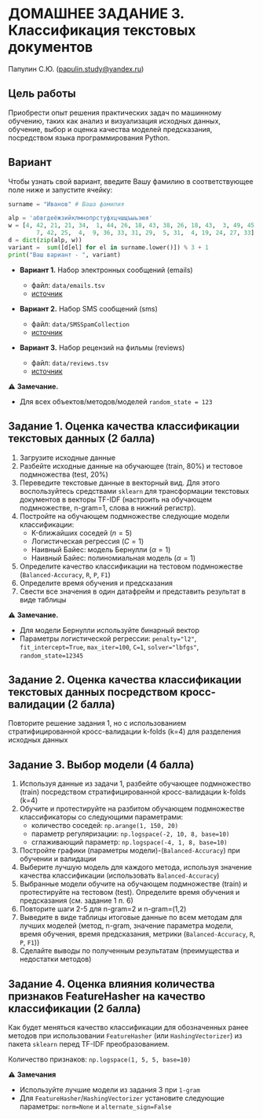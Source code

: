 # ДОМАШНЕЕ ЗАДАНИЕ 3. Классификация текстовых документов

Папулин С.Ю. (papulin.study@yandex.ru)

## Цель работы

Приобрести опыт решения практических задач по машинному обучению, таких как анализ и визуализация исходных данных, обучение, выбор и оценка качества моделей предсказания, посредством языка программирования Python.

## Вариант 

Чтобы узнать свой вариант, введите Вашу фамилию в соответствующее поле ниже и запустите ячейку:

```python
surname = "Иванов" # Ваша фамилия

alp = 'абвгдеёжзийклмнопрстуфхцчшщъыьэюя'
w = [4, 42, 21, 21, 34,  1, 44, 26, 18, 43, 38, 26, 18, 43,  3, 49, 45,
        7, 42, 25,  4,  9, 36, 33, 31, 29,  5, 31,  4, 19, 24, 27, 33]
d = dict(zip(alp, w))
variant =  sum([d[el] for el in surname.lower()]) % 3 + 1
print("Ваш вариант - ", variant)
```


- **Вариант 1.** Набор электронных сообщений (emails)
    - файл: `data/emails.tsv`
    - [источник](http://csmining.org/index.php/spam-email-datasets.html)

- **Вариант 2.** Набор SMS сообщений (sms)
    - файл: `data/SMSSpamCollection`
    - [источник](https://archive.ics.uci.edu/ml/datasets/SMS+Spam+Collection)

- **Вариант 3.** Набор рецензий на фильмы (reviews)
    - файл: `data/reviews.tsv`
    - [источник](http://www.cs.cornell.edu/people/pabo/movie-review-data/)

⚠️ **Замечание.** 
- Для всех объектов/методов/моделей `random_state = 123`


## Задание 1. Оценка качества классификации текстовых данных (2 балла)

1. Загрузите исходные данные
2. Разбейте исходные данные на обучающее (train, 80%) и тестовое подмножества (test, 20%)
3. Переведите текстовые данные в векторный вид. Для этого воспользуйтесь средствами `sklearn` для трансформации текстовых документов в векторы TF-IDF (настроить на обучающем подмножестве, n-gram=1, слова в нижний регистр). 
4. Постройте на обучающем подмножестве следующие модели классификации:
    - K-ближайших соседей ($n=5$)
    - Логистическая регрессия ($C=1$)
    - Наивный Байес: модель Бернулли ($\alpha=1$)
    - Наивный Байес: полиномиальная модель ($\alpha=1$)
5. Определите качество классификации на тестовом подмножестве (`Balanced-Accuracy`, `R`, `P`, `F1`)
6. Определите время обучения и предсказания
7. Свести все значения в один датафрейм и представить результат в виде таблицы

⚠️ **Замечание.** 
- Для модели Бернулли используйте бинарный вектор
- Параметры логистической регрессии: `penalty="l2"`, `fit_intercept=True`, `max_iter=100`, `C=1`, `solver="lbfgs"`, `random_state=12345`

## Задание 2. Оценка качества классификации текстовых данных посредством кросс-валидации (2 балла)

Повторите решение задания 1, но с использованием стратифицированной кросс-валидации k-folds (k=4) для разделения исходных данных

## Задание 3. Выбор модели (4 балла)

1. Используя данные из задачи 1, разбейте обучающее подмножество (train) посредством стратифицированной кросс-валидации k-folds (k=4)
2. Обучите и протестируйте на разбитом обучающем подмножестве классификаторы со следующими параметрами:
    - количество соседей: `np.arange(1, 150, 20)`
    - параметр регуляризации: `np.logspace(-2, 10, 8, base=10)`
    - сглаживающий параметр: `np.logspace(-4, 1, 8, base=10)`
3. Постройте графики (параметры модели)-(`Balanced-Accuracy`) при обучении и валидации
4. Выберите лучшую модель для каждого метода, используя значение качества классификации (использовать `Balanced-Accuracy`)
5. Выбранные модели обучите на обучающем подмножестве (train) и протестируйте на тестовом (test). Определите время обучения и предсказания (см. задание 1 п. 6)
6. Повторите шаги 2-5 для n-gram=2 и n-gram=(1,2)
7. Выведите в виде таблицы итоговые данные по всем методам для лучших моделей (метод, n-gram, значение параметра модели, время обучения, время предсказания, метрики (`Balanced-Accuracy`, `R`, `P`, `F1`))
8. Сделайте выводы по полученным результатам (преимущества и недостатки методов)

## Задание 4. Оценка влияния количества признаков FeatureHasher на качество классификации (2 балла)

Как будет меняться качество классификации для обозначенных ранее методов при использовании `FeatureHasher` (или `HashingVectorizer`) из пакета `sklearn` перед TF-IDF преобразованием.

Количество признаков: `np.logspace(1, 5, 5, base=10)`

⚠️ **Замечания** 
- Используйте лучшие модели из задания 3 при `1-gram`
- Для `FeatureHasher`/`HashingVectorizer` установите следующие параметры: `norm=None` и `alternate_sign=False`


<!-- ## Задание 5. Применение ансамблевой модели

1. Создайте ансамблевый классификатор на основе моделей из задания 3 (с лучшими параметрами). В качестве итогового предсказания используйте принцип большинства
2. Оцените качество полученного классификатора (`Balanced-Accuracy`, `R`, `P`, `F1`), время обучения и время предсказания
3. Занесите полученный результат в общую таблицу из задания 3
4. Сделайте выводы относительно использования ансамблевого классификатора для вашей задачи -->